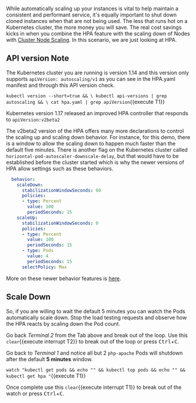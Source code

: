 While automatically scaling up your instances is vital to help maintain a consistent and performant service, it's equally important to shut down cloned instances when that are not being used. The less that runs hot on a Kubernetes cluster, the more money you will save. The real cost savings kicks in when you combine the HPA feature with the scaling down of Nodes with [Cluster Node Scaling](https://github.com/kubernetes/autoscaler). In this scenario, we are just looking at HPA.

## API version Note ##

The Kubernetes cluster you are running is version 1.14 and this version only supports `apiVersion: autoscaling/v1` as you can see in the HPA.yaml manifest and through this API version check.

`kubectl version --short=true && \
kubectl api-versions | grep autoscaling && \
cat hpa.yaml | grep apiVersion`{{execute T1}}

Kubernetes version 1.17 released an improved HPA controller that responds to `apiVersion:v2beta2`

The v2beta2 version of the HPA offers many more declarations to control the scaling up and scaling down behavior. For instance, for this demo, there is a window to allow the scaling down to happen much faster than the default five minutes. There is another flag on the Kubernetes cluster called `horizontal-pod-autoscaler-downscale-delay`, but that would have to be established before the cluster started which is why the newer versions of HPA allow settings such as these behaviors.

```yaml
  behavior:
    scaleDown:
      stabilizationWindowSeconds: 60
      policies:
      - type: Percent
        value: 100
        periodSeconds: 15
    scaleUp:
      stabilizationWindowSeconds: 0
      policies:
      - type: Percent
        value: 100
        periodSeconds: 15
      - type: Pods
        value: 4
        periodSeconds: 15
      selectPolicy: Max
```
More on these newer behavior features is [here](https://kubernetes.io/docs/tasks/run-application/horizontal-pod-autoscale/#support-for-configurable-scaling-behavior).

## Scale Down ##

So, if you are willing to wait the default 5 minutes you can watch the Pods automatically scale down. Stop the load testing requests and observe how the HPA reacts by scaling down the Pod count.

Go back _Terminal 2_ from the Tab above and break out of the loop. Use this ```clear```{{execute interrupt T2}} to break out of the loop or press <kbd>Ctrl</kbd>+<kbd>C</kbd>.

Go back to _Terminal 1_ and notice all but 2 `php-apache` Pods will shutdown after the default **5 minutes** window.

`watch "kubectl get pods && echo "" && kubectl top pods && echo "" && kubectl get hpa "`{{execute T1}}

Once complete use this ```clear```{{execute interrupt T1}} to break out of the watch or press <kbd>Ctrl</kbd>+<kbd>C</kbd>.
